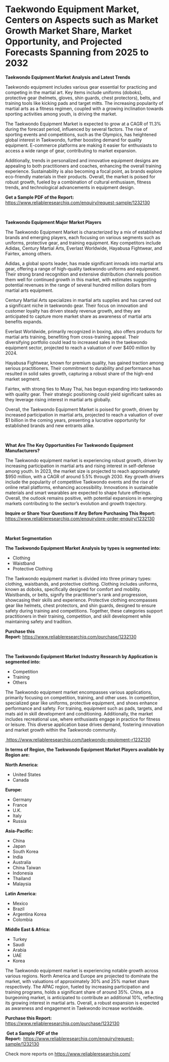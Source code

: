 <p><h1>Taekwondo Equipment Market, Centers on Aspects such as Market Growth Market Share, Market Opportunity, and Projected Forecasts Spanning from 2025 to 2032</h1></p><p><strong>Taekwondo Equipment Market Analysis and Latest Trends</strong></p>
<p><p>Taekwondo equipment includes various gear essential for practicing and competing in the martial art. Key items include uniforms (doboks), protective gear (helmets, gloves, shin guards, chest protectors), belts, and training tools like kicking pads and target mitts. The increasing popularity of martial arts as a fitness regimen, coupled with a growing inclination towards sporting activities among youth, is driving the market.</p><p>The Taekwondo Equipment Market is expected to grow at a CAGR of 11.3% during the forecast period, influenced by several factors. The rise of sporting events and competitions, such as the Olympics, has heightened global interest in Taekwondo, further boosting demand for quality equipment. E-commerce platforms are making it easier for enthusiasts to access a wide range of gear, contributing to market expansion.</p><p>Additionally, trends in personalized and innovative equipment designs are appealing to both practitioners and coaches, enhancing the overall training experience. Sustainability is also becoming a focal point, as brands explore eco-friendly materials in their products. Overall, the market is poised for robust growth, fueled by a combination of cultural enthusiasm, fitness trends, and technological advancements in equipment design.</p></p>
<p><strong>Get a Sample PDF of the Report:&nbsp;</strong> <a href="https://www.reliableresearchiq.com/enquiry/request-sample/1232130?utm_campaign=2257&utm_medium=2&utm_source=Github&utm_content=ia&utm_term=09022025&utm_id=taekwondo-equipment">https://www.reliableresearchiq.com/enquiry/request-sample/1232130</a></p>
<p>&nbsp;</p>
<p><strong>Taekwondo Equipment Major Market Players</strong></p>
<p><p>The Taekwondo Equipment Market is characterized by a mix of established brands and emerging players, each focusing on various segments such as uniforms, protective gear, and training equipment. Key competitors include Adidas, Century Martial Arts, Everlast Worldwide, Hayabusa Fightwear, and Fairtex, among others.</p><p>Adidas, a global sports leader, has made significant inroads into martial arts gear, offering a range of high-quality taekwondo uniforms and equipment. Their strong brand recognition and extensive distribution channels position them well for continued growth in this market, with estimates suggesting potential revenues in the range of several hundred million dollars from martial arts equipment.</p><p>Century Martial Arts specializes in martial arts supplies and has carved out a significant niche in taekwondo gear. Their focus on innovation and customer loyalty has driven steady revenue growth, and they are anticipated to capture more market share as awareness of martial arts benefits expands.</p><p>Everlast Worldwide, primarily recognized in boxing, also offers products for martial arts training, benefiting from cross-training appeal. Their diversifying portfolio could lead to increased sales in the taekwondo equipment sector, projected to reach a valuation of over $400 million by 2024.</p><p>Hayabusa Fightwear, known for premium quality, has gained traction among serious practitioners. Their commitment to durability and performance has resulted in solid sales growth, capturing a robust share of the high-end market segment.</p><p>Fairtex, with strong ties to Muay Thai, has begun expanding into taekwondo with quality gear. Their strategic positioning could yield significant sales as they leverage rising interest in martial arts globally.</p><p>Overall, the Taekwondo Equipment Market is poised for growth, driven by increased participation in martial arts, projected to reach a valuation of over $1 billion in the coming years, presenting a lucrative opportunity for established brands and new entrants alike.</p></p>
<p>&nbsp;</p>
<p><strong>What Are The Key Opportunities For Taekwondo Equipment Manufacturers?</strong></p>
<p><p>The Taekwondo equipment market is experiencing robust growth, driven by increasing participation in martial arts and rising interest in self-defense among youth. In 2023, the market size is projected to reach approximately $950 million, with a CAGR of around 5.5% through 2030. Key growth drivers include the popularity of competitive Taekwondo events and the rise of online retail platforms, enhancing accessibility. Innovations in sustainable materials and smart wearables are expected to shape future offerings. Overall, the outlook remains positive, with potential expansions in emerging markets contributing to the sector’s evolution and growth trajectory.</p></p>
<p><strong>Inquire or Share Your Questions If Any Before Purchasing This Report:</strong> <a href="https://www.reliableresearchiq.com/enquiry/pre-order-enquiry/1232130?utm_campaign=2257&utm_medium=2&utm_source=Github&utm_content=ia&utm_term=09022025&utm_id=taekwondo-equipment">https://www.reliableresearchiq.com/enquiry/pre-order-enquiry/1232130</a></p>
<p>&nbsp;</p>
<p><strong>Market Segmentation</strong></p>
<p><strong>The Taekwondo Equipment Market Analysis by types is segmented into:</strong></p>
<p><ul><li>Clothing</li><li>Waistband</li><li>Protective Clothing</li></ul></p>
<p><p>The Taekwondo equipment market is divided into three primary types: clothing, waistbands, and protective clothing. Clothing includes uniforms, known as doboks, specifically designed for comfort and mobility. Waistbands, or belts, signify the practitioner's rank and progression, showcasing their skills and experience. Protective clothing encompasses gear like helmets, chest protectors, and shin guards, designed to ensure safety during training and competitions. Together, these categories support practitioners in their training, competition, and skill development while maintaining safety and tradition.</p></p>
<p><strong>Purchase this Report:&nbsp;</strong><a href="https://www.reliableresearchiq.com/purchase/1232130?utm_campaign=2257&utm_medium=2&utm_source=Github&utm_content=ia&utm_term=09022025&utm_id=taekwondo-equipment">https://www.reliableresearchiq.com/purchase/1232130</a></p>
<p>&nbsp;</p>
<p><strong>The Taekwondo Equipment Market Industry Research by Application is segmented into:</strong></p>
<p><ul><li>Competition</li><li>Training</li><li>Others</li></ul></p>
<p><p>The Taekwondo equipment market encompasses various applications, primarily focusing on competition, training, and other uses. In competition, specialized gear like uniforms, protective equipment, and shoes enhance performance and safety. For training, equipment such as pads, targets, and mats aid in skill development and conditioning. Additionally, the market includes recreational use, where enthusiasts engage in practice for fitness or leisure. This diverse application base drives demand, fostering innovation and market growth within the Taekwondo community.</p></p>
<p><a href="https://www.reliableresearchiq.com/taekwondo-equipment-r1232130?utm_campaign=2257&utm_medium=2&utm_source=Github&utm_content=ia&utm_term=09022025&utm_id=taekwondo-equipment">&nbsp;https://www.reliableresearchiq.com/taekwondo-equipment-r1232130</a></p>
<p><strong>In terms of Region, the Taekwondo Equipment Market Players available by Region are:</strong></p>
<p>
    <p> <strong> North America: </strong>
        <ul>
            <li>United States</li>
            <li>Canada</li>
        </ul>
        </p> 
    <p> <strong> Europe: </strong>
        <ul>
            <li>Germany</li>
            <li>France</li>
            <li>U.K.</li>
            <li>Italy</li>
            <li>Russia</li>
        </ul>
        </p> 
    <p> <strong> Asia-Pacific: </strong>
        <ul>
            <li>China</li>
            <li>Japan</li>
            <li>South Korea</li>
            <li>India</li>
            <li>Australia</li>
            <li>China Taiwan</li>
            <li>Indonesia</li>
            <li>Thailand</li>
            <li>Malaysia</li>
        </ul>
        </p> 
    <p> <strong> Latin America: </strong>
        <ul>
            <li>Mexico</li>
            <li>Brazil</li>
            <li>Argentina Korea</li>
            <li>Colombia</li>
        </ul>
        </p> 
    <p> <strong> Middle East & Africa: </strong>
        <ul>
            <li>Turkey</li>
            <li>Saudi</li>
            <li>Arabia</li>
            <li>UAE</li>
            <li>Korea</li>
        </ul>
    </p>
    </p>
<p><p>The Taekwondo equipment market is experiencing notable growth across various regions. North America and Europe are projected to dominate the market, with valuations of approximately 30% and 25% market share respectively. The APAC region, fueled by increasing participation and training programs, holds a significant share of around 35%. China, as a burgeoning market, is anticipated to contribute an additional 10%, reflecting its growing interest in martial arts. Overall, a robust expansion is expected as awareness and engagement in Taekwondo increase worldwide.</p></p>
<p><strong>Purchase this Report: </strong><a href="https://www.reliableresearchiq.com/purchase/1232130?utm_campaign=2257&utm_medium=2&utm_source=Github&utm_content=ia&utm_term=09022025&utm_id=taekwondo-equipment">https://www.reliableresearchiq.com/purchase/1232130</a></p>
<p>&nbsp;<strong>Get a Sample PDF of the Report:&nbsp;&nbsp;</strong><a href="https://www.reliableresearchiq.com/enquiry/request-sample/1232130?utm_campaign=2257&utm_medium=2&utm_source=Github&utm_content=ia&utm_term=09022025&utm_id=taekwondo-equipment">https://www.reliableresearchiq.com/enquiry/request-sample/1232130</a></p>
<p><strong></strong></p>
<p>Check more reports on <a href="https://www.reliableresearchiq.com/?utm_campaign=2257&utm_medium=2&utm_source=Github&utm_content=ia&utm_term=09022025&utm_id=taekwondo-equipment">https://www.reliableresearchiq.com/</a></p>